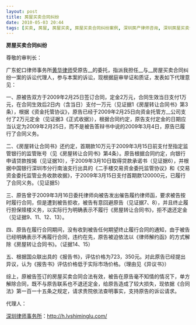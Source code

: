 ```yaml
---
layout: post
title: 房屋买卖合同纠纷
date: 2010-05-03 20:44
tags: [买卖, 房屋, 房屋买卖, 房屋买卖合同纠纷案例, 深圳房产律师咨询, 深圳房屋买卖合同纠纷]
---
```

<strong>房屋买卖合同纠纷</strong>

尊敬的审判长：

广东蛇口律师事务所<a href="http://h.lvshiminglu.com/" target="_blank">黄华律师</a>受原告__的委托，指派我担任__与__房屋买卖合同纠纷一案的诉讼代理人，参与本案的诉讼，现根据庭审举证和质证，发表如下代理意见：

一、原被告双方于2009年2月25日签订合同，定金2万元，合同生效当日支付1万元，在合同生效后2日内（含当日）支付一万元（见证据1《房屋转让合同书》第3条），根据《资金托管协议》，原告已经于2009年2月25日向资金托管方__公司支付了2万元定金（见证据3《正式收据》），根据合同约定，原告支付定金的日期应当认定为2009年2月25日，而不是被告答辩书中说的2009年3月4日，原告已履行了合同义务。

二、《房屋转让合同书》还约定，首期款10万元于2009年3月15日前支付至指定监管银行的监管账号（见《房屋转让合同书》第4条）。原告根据合同约定，向银行申请贷款按揭（见证据10），于2009年3月10日取得贷款承诺书（见证据6），并根据中国银行深圳市分行南油支行出具的《二手楼交易资金委托监管协议》和《交易资金委托监管业务收款收据》，于2009年3月15日支付首期款120000元，已履行了合同义务。（见证据5）

三、原告曾于2009年3月16日委托律师向被告发出催告履约律师函，要求被告按时履行合同，但是遭到被告拒收，被告有意回避原告（见证据7、8），并且终止履行担保赎楼义务，以实际行为明确表示不履行《房屋转让合同书》，拒不退还定金（见证据9、11、12、13）。

四、原告在履行合同期间，没有收到被告任何期望终止履行合同的通知，由于被告已经明确表示不再履行合同，违约在先，原告被迫依法以《律师解约函》的方式解除《房屋转让合同书》。（证据14、15）

五、根据国众联出具的《报告书》，评估价格为723，350元。对此原告已经提出异议，认为《报告书》评估价格低于实际市场价格。（理由见《异议书》）

综上，原被告签订的房屋买卖合同合法有效，被告在原告毫不知情的情况下，单方解除合同，既不与原告联系也不退还定金，给原告造成了较大损失，现依据《合同法》第一百一十五条之规定，请求贵院依法查明事实，支持原告的诉讼请求。

代理人：


<a href="http://h.lvshiminglu.com/">深圳律师事务所</a>：<a href="http://h.lvshiminglu.com/">http://h.lvshiminglu.com/</a>


